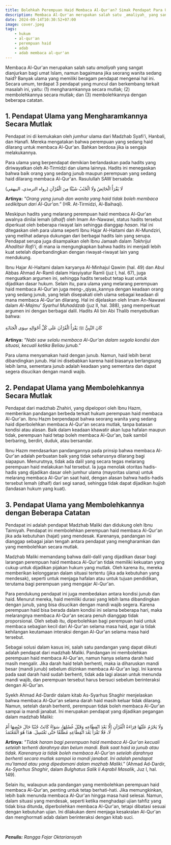 ```yaml
---
title: Bolehkah Perempuan Haid Membaca Al-Qur'an? Simak Pendapat Para Ulama!
description: Membaca Al-Qur'an merupakan salah satu _amaliyah_ yang sangat dianjurkan bagi umat Islam, namun bagaimana jika seorang wanita sedang haid? Banyak ulama yang memiliki beragam pendapat mengenai hal ini. Secara umum, terdapat 3 pendapat yang muncul dan berkembang terkait masalah ini, yaitu: (1) mengharamkannya secara mutlak; (2) membolehkannya secara mutlak; dan (3) membolehkannya dengan beberapa catatan.
date: 2024-09-14T10:30:52+07:00
image: cover.jpeg
tags:
    - hukum
    - al-qur'an
    - perempuan haid
    - adab
    - adab membaca al-qur'an
---
```


Membaca Al-Qur'an merupakan salah satu _amaliyah_ yang sangat dianjurkan bagi umat Islam, namun bagaimana jika seorang wanita sedang haid? Banyak ulama yang memiliki beragam pendapat mengenai hal ini. Secara umum, terdapat 3 pendapat yang muncul dan berkembang terkait masalah ini, yaitu: (1) mengharamkannya secara mutlak; (2) membolehkannya secara mutlak; dan (3) membolehkannya dengan beberapa catatan.

## 1. Pendapat Ulama yang Mengharamkannya Secara Mutlak

Pendapat ini di kemukakan oleh _jumhur_ ulama dari Madzhab Syafi'i, Hanbali, dan Hanafi. Mereka mengatakan bahwa perempuan yang sedang haid dilarang untuk membaca Al-Qur'an. Bahkan berdosa jika ia sengaja melakukannya.

Para ulama yang berpendapat demikian berlandaskan pada hadits yang diriwayatkan oleh At-Tirmidzi dan ulama lainnya. Hadits ini menegaskan bahwa baik orang yang sedang junub maupun perempuan yang sedang haid dilarang membaca Al-Qur'an. Rasulullah SAW bersabda:

لَا يَقْرَأُ الْحَائِضُ وَلَا الْجُنُبُ شَيْئًا مِنَ الْقُرْآنِ (رواه الترمذي، البيهقي)

**Artinya:** _"Orang yang junub dan wanita yang haid tidak boleh membaca sedikitpun dari Al-Qur'an."_ (HR. At-Tirmidzi, Al-Baihaqi).

Meskipun hadits yang melarang perempuan haid membaca Al-Qur'an awalnya dinilai lemah (_dhaif_) oleh Imam An-Nawawi, status hadits tersebut diperkuat oleh beberapa riwayat lain sehingga dianggap _hasan_. Hal ini ditegaskan oleh para ulama seperti Ibnu Hajar Al-Haitami dan Al-Mundziri, yang melihat adanya dukungan dari berbagai hadits lain yang serupa. Pendapat serupa juga disampaikan oleh Ibnu Jamaah dalam _Takhrijul Ahaditsir Rafi'i_, di mana ia mengungkapkan bahwa hadits ini menjadi lebih kuat setelah diperbandingkan dengan riwayat-riwayat lain yang mendukung. 

Ibnu Hajar Al-Haitami dalam karyanya Al-Minhajul Qawim (hal. 49) dan Abul Abbas Ahmad Ar-Ramli dalam Hasyiyatur Ramli (juz I, hal. 67), juga menguatkan argumen ini, sehingga hadits tersebut tetap kuat untuk dijadikan dasar hukum. Selain itu, para ulama yang melarang perempuan haid membaca Al-Qur'an juga meng-_qiyas_kannya dengan keadaan orang yang sedang junub, yang telah disepakati oleh ulama sebagai keadaan di mana membaca Al-Qur'an dilarang. Hal ini dijelaskan oleh Imam An-Nawawi dalam _Al-Majmu' Syarhul Muhaddzab_ (juz II, hal. 388), yang memperkuat argumen ini dengan berbagai dalil. Hadits Ali bin Abi Thalib menyebutkan bahwa:

كَانَ النَّبِيُّ ﷺ يَقْرَأُ الْقُرْآنَ عَلَى كُلِّ أَحْوَالِهِ سِوَى الْجَنَابَةِ

**Artinya:** _"Nabi saw selalu membaca Al-Qur'an dalam segala kondisi dan situasi, kecuali ketika Beliau junub."_

Para ulama menyamakan haid dengan junub. Namun, haid lebih berat dibandingkan junub. Hal ini disebabkan karena haid biasanya berlangsung lebih lama, sementara junub adalah keadaan yang sementara dan dapat segera disucikan dengan mandi wajib.

## 2. Pendapat Ulama yang Membolehkannya Secara Mutlak

Pendapat dari madzhab Zhahiri, yang dipelopori oleh Ibnu Hazm, memberikan pandangan berbeda terkait hukum perempuan haid membaca Al-Qur'an. Ibnu Hazm berpendapat bahwa seorang wanita yang sedang haid diperbolehkan membaca Al-Qur'an secara mutlak, tanpa batasan kondisi atau alasan. Baik dalam keadaan khawatir akan lupa hafalan maupun tidak, perempuan haid tetap boleh membaca Al-Qur'an, baik sambil berbaring, berdiri, duduk, atau bersandar.

Ibnu Hazm mendasarkan pandangannya pada prinsip bahwa membaca Al-Qur'an adalah perbuatan baik yang tidak seharusnya dilarang bagi siapapun. Menurutnya, tidak ada dalil yang secara tegas melarang perempuan haid melakukan hal tersebut. Ia juga menolak otoritas hadis-hadis yang dijadikan dasar oleh jumhur ulama (mayoritas ulama) untuk melarang membaca Al-Qur'an saat haid, dengan alasan bahwa hadis-hadis tersebut lemah (dhaif) dari segi sanad, sehingga tidak dapat dijadikan _hujjah_ (landasan hukum yang kuat).

## 3. Pendapat Ulama yang Membolehkannya dengan Beberapa Catatan

Pendapat ini adalah pendapat Madzhab Maliki dan didukung oleh Ibnu Taimiyah. Pendapat ini membolehkan perempuan haid membaca Al-Qur'an jika ada kebutuhan (hajat) yang mendesak. Karenanya, pandangan ini dianggap sebagai jalan tengah antara pendapat yang mengharamkan dan yang membolehkan secara mutlak.

Madzhab Maliki memandang bahwa dalil-dalil yang dijadikan dasar bagi larangan perempuan haid membaca Al-Qur'an tidak memiliki kekuatan yang cukup untuk dijadikan pijakan hukum yang mutlak. Oleh karena itu, mereka memberikan kelonggaran dalam situasi tertentu (jika ada kebutuhan yang mendesak), seperti untuk menjaga hafalan atau untuk tujuan pendidikan, terutama bagi perempuan yang mengajar Al-Qur'an.

Para pendukung pendapat ini juga membedakan antara kondisi junub dan haid. Menurut mereka, haid memiliki durasi yang lebih lama dibandingkan dengan junub, yang bisa disucikan dengan mandi wajib segera. Karena perempuan haid bisa berada dalam kondisi ini selama beberapa hari, maka melarangnya membaca Al-Qur'an secara penuh dianggap tidak proporsional. Oleh sebab itu, diperbolehkan bagi perempuan haid untuk membaca sebagian kecil dari Al-Qur'an selama masa haid, agar ia tidak kehilangan keutamaan interaksi dengan Al-Qur'an selama masa haid tersebut.

Sebagai solusi dalam kasus ini, salah satu pandangan yang dapat diikuti adalah pendapat dari madzhab Maliki. Pandangan ini membolehkan perempuan haid membaca Al-Qur'an, namun hanya selama darah haid masih mengalir. Jika darah haid telah berhenti, maka ia diharuskan mandi besar (mandi junub) sebelum diizinkan membaca Al-Qur'an lagi. Ini karena pada saat darah haid sudah berhenti, tidak ada lagi alasan untuk menunda mandi wajib, dan perempuan tersebut harus bersuci sebelum berinteraksi dengan Al-Qur'an.

Syekh Ahmad Ad-Dardir dalam kitab As-Syarhus Shaghir menjelaskan bahwa membaca Al-Qur'an selama darah haid masih keluar tidak dilarang. Namun, setelah darah berhenti, perempuan tidak boleh membaca Al-Qur'an sampai ia mandi janabat. Ini merupakan pendapat yang dijadikan pegangan dalam madzhab Maliki:

وَلَا يَحْرُمُ عَلَيْهَا قِرَاءَةُ الْقُرْآنِ إلَّا بَعْدَ انْقِطَاعِهِ وَقَبْلَ غُسْلِهَا، سَوَاءٌ كَانَتْ جُنُبًا حَالَ حَيْضِهَا أَمْ لَا، فَلَا تَقْرَأُ بَعْدَ انْقِطَاعِهِ مُطْلَقًا حَتَّى تَغْتَسِلَ. هَذَا هُوَ الْمُعْتَمَدُ

**Artinya:** _"Tidak haram bagi perempuan haid membaca Al-Qur'an kecuali setelah terhenti darahnya dan belum mandi. Baik saat haid ia junub atau tidak. Karenanya ia tidak boleh membaca Al-Qur'an setelah darahnya berhenti secara mutlak sampai ia mandi janabat. Ini adalah pendapat mu'tamad atau yang dipedomani dalam mazhab Maliki."_ (Ahmad Ad-Dardir, _As-Syarhus Shaghir_, dalam _Bulghatus Salik li Aqrabil Masalik_, Juz I, hal. 149).

Selain itu, walaupun ada pandangan yang membolehkan perempuan haid membaca Al-Qur'an, penting untuk tetap berhati-hati. Jika memungkinkan, lebih baik menunda membaca Al-Qur'an hingga masa haid selesai. Namun, dalam situasi yang mendesak, seperti ketika menghadapi ujian tahfiz yang tidak bisa ditunda, diperbolehkan membaca Al-Qur'an, tetapi dibatasi sesuai dengan kebutuhan ujian. Ini dilakukan demi menjaga kesakralan Al-Qur'an dan menghormati adab dalam berinteraksi dengan kitab suci.

</br>

_**Penulis:** Rangga Fajar Oktariansyah_
